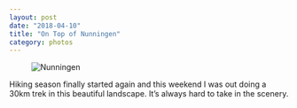 ```yaml
---
layout: post
date: "2018-04-10"
title: "On Top of Nunningen"
category: photos
---
```


<figure>

![Nunningen](photo.jpg)

</figure>

Hiking season finally started again and this weekend I was out doing a 30km trek in this beautiful landscape. It’s always hard to take in the scenery.
